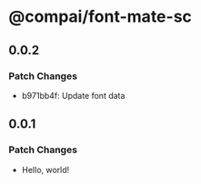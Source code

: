 # @compai/font-mate-sc

## 0.0.2

### Patch Changes

- b971bb4f: Update font data

## 0.0.1

### Patch Changes

- Hello, world!
